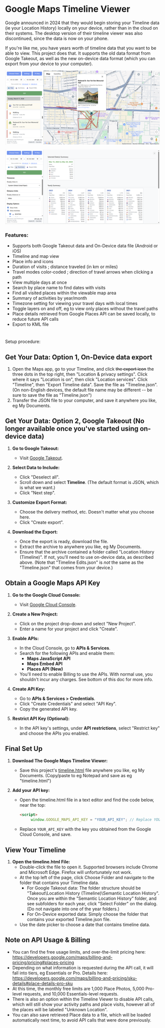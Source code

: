 # Google Maps Timeline Viewer
Google announced in 2024 that they would begin storing your Timeline data (ie your Location History) locally on your device, rather than in the cloud on their systems. The desktop version of their timeline viewer was also discontinued, since the data is now on your phone.

If you're like me, you have years worth of timeline data that you want to be able to view. This project does that. It supports the old data format from Google Takeout, as well as the new on-device data format (which you can export from your device to your computer).



![Alt text](/screenshot.png?raw=true "Screenshot")

![Alt text](/screenshot2.png?raw=true "Screenshot 2")


### Features:
- Supports both Google Takeout data and On-Device data file (Android or iOS)
- Timeline and map view
- Place info and icons
- Duration of visits ; distance traveled (in km or miles)
- Travel modes color-coded ; direction of travel arrows when clicking a path
- View multiple days at once
- Search by place name to find dates with visits
- Find all visited places within the viewable map area
- Summary of activities by year/month
- Timezone setting for viewing your travel days with local times
- Toggle layers on and off, eg to view only places without the travel paths
- Place details retrieved from Google Places API can be saved locally, to reduce future API calls
- Export to KML file
  
#

Setup procedure:

## Get Your Data: Option 1, On-Device data export
1. Open the Maps app, go to your Timeline, and click ~~the export icon~~ the three dots in the top right, then "Location & privacy settings". Click where it says "Location is on", then click "Location services". Click "Timeline", then "Export Timeline data". Save the file as "Timeline.json". (On non-English devices, the default file name may be different -- be sure to save the file as "Timeline.json")
2. Transfer the JSON file to your computer, and save it anywhere you like, eg My Documents.

   
## Get Your Data: Option 2, Google Takeout (No longer available once you've started using on-device data)
1. **Go to Google Takeout:**
    - Visit [Google Takeout](https://takeout.google.com/).

2. **Select Data to Include:**
    - Click "Deselect all".
    - Scroll down and select **Timeline**. (The default format is JSON, which is what we want.)
    - Click "Next step".

3. **Customize Export Format:**
    - Choose the delivery method, etc. Doesn't matter what you choose here.
    - Click "Create export".

4. **Download the Export:**
    - Once the export is ready, download the file.
    - Extract the archive to anywhere you like, eg My Documents.
    - Ensure that the archive contained a folder called "Location History (Timeline)". If not, you'll need to use on-device data, as described above. (Note that "Timeline Edits.json" is *not* the same as the "Timeline.json" that comes from your device.)
  

## Obtain a Google Maps API Key

1. **Go to the Google Cloud Console:**
    - Visit [Google Cloud Console](https://console.cloud.google.com/).

2. **Create a New Project:**
    - Click on the project drop-down and select "New Project".
    - Enter a name for your project and click "Create".

3. **Enable APIs:**
    - In the Cloud Console, go to **APIs & Services**.
    - Search for the following APIs and enable them:
        - **Maps JavaScript API**
        - **Maps Embed API**
        - **Places API (New)**
    - You'll need to enable Billing to use the APIs. With normal use, you shouldn't incur any charges. See bottom of this doc for more info.

4. **Create API Key:**
    - Go to **APIs & Services > Credentials**.
    - Click "Create Credentials" and select "API Key".
    - Copy the generated API key.

5. **Restrict API Key (Optional):**
    - In the API key's settings, under **API restrictions**, select "Restrict key" and choose the APIs you enabled.


##  Final Set Up
1. **Download The Google Maps Timeline Viewer:**
    - Save this project's [timeline.html](https://raw.githubusercontent.com/kurupted/google-maps-timeline-viewer/refs/heads/main/timeline.html) file anywhere you like, eg My Documents. (Copy/paste to eg Notepad and save as eg "timeline.html")
   
4. **Add your API key:**
   - Open the timeline.html file in a text editor and find the code below, near the top:
     ```html
     <script>
		  window.GOOGLE_MAPS_API_KEY = "YOUR_API_KEY"; // Replace YOUR_API_KEY with your actual key
     ```
   - Replace `YOUR_API_KEY` with the key you obtained from the Google Cloud Console, and save.


## View Your Timeline
1. **Open the timeline.html File:**
    - Double-click the file to open it. Supported browsers include Chrome and Microsoft Edge. Firefox will unfortunately not work.
    - At the top left of the page, click Choose Folder and navigate to the folder that contains your Timeline data.
        - For Google Takeout data: The folder structure should be "Takeout\Location History (Timeline)\Semantic Location History". Once you are within the "Semantic Location History" folder, and see subfolders for each year, click "Select Folder" on the dialog. (Do not navigate into one of the year folders.)
        - For On-Device exported data: Simply choose the folder that contains your exported Timeline.json file.
    - Use the date picker to choose a date that contains timeline data.

## Note on API Usage & Billing
- You can find the free usage limits, and over-the-limit pricing here: https://developers.google.com/maps/billing-and-pricing/pricing#places-pricing
- Depending on what information is requested during the API call, it will fall into tiers, eg Essentials or Pro. Details here:
  https://developers.google.com/maps/billing-and-pricing/sku-details#place-details-pro-sku
- At this time, the monthly free limits are 1,000 Place Photos, 5,000 Pro-level requests, and 10,000 Essentials-level requests.
- There is also an option within the Timeline Viewer to disable API calls, which will still show your activity paths and place visits, however all of the places will be labeled "Unknown Location".
- You can also save retrieved Place data to a file, which will be loaded automatically next time, to avoid API calls that were done previously.
  
